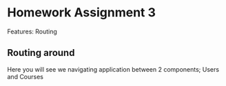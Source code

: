 # Homework Assignment 3
Features: Routing

## Routing around
Here you will see we navigating application between 2 components; Users and Courses




